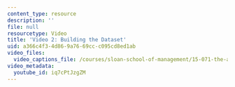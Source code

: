 ```yaml
---
content_type: resource
description: ''
file: null
resourcetype: Video
title: 'Video 2: Building the Dataset'
uid: a366c4f3-4d86-9a76-69cc-c095cd8ed1ab
video_files:
  video_captions_file: /courses/sloan-school-of-management/15-071-the-analytics-edge-spring-2017/logistic-regression/modeling-the-expert-an-introduction-to-logistic-regression/video-2-building-the-dataset/video-2-building-the-dataset-0/iq7cPtJzgZM.vtt
video_metadata:
  youtube_id: iq7cPtJzgZM
---
```

